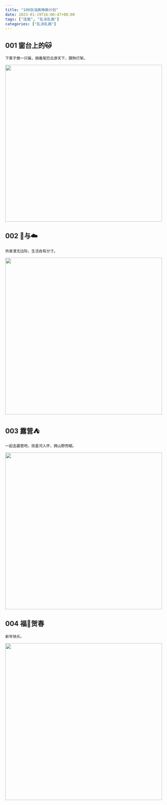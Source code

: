 ```yaml
---
title: "100张油画棒画计划"
date: 2023-01-19T16:00:47+08:00
tags: ["连载", "乱涂乱画"]
categories: ["乱涂乱画"]
---
```


## 001 窗台上的🐱  

```
下辈子做一只猫，翘着尾巴云游天下，跟狗打架。
```   

<img src="/images/draw/img.png" alt="" width="500" />  

## 002 🐳与☁️    

```
热爱漫无边际，生活自有分寸。  
```

<img src="/images/draw/img_1.png" alt="" width="500" />  

## 003 露营⛺️   

```
一起去露营吧，揽星河入怀，拥山野而眠。  
```

<img src="/images/draw/img_2.png" alt="" width="500" />  

## 004 福🐰贺春  

```
新年快乐。
```

<img src="/images/draw/img_3.png" alt="" width="500" />     
